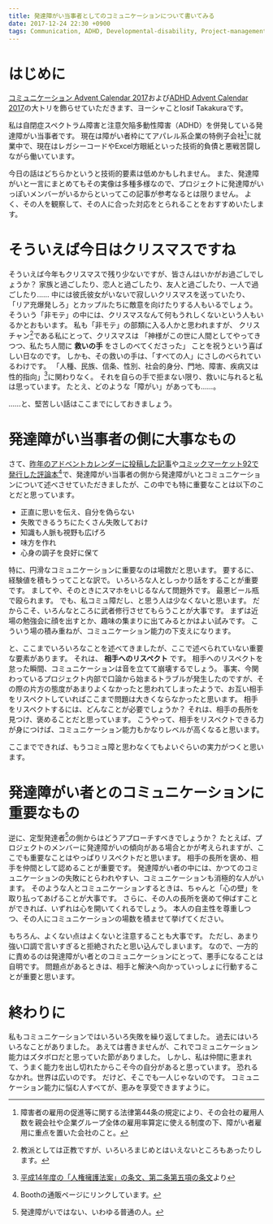```yaml
---
title: 発達障がい当事者としてのコミュニケーションについて書いてみる
date: 2017-12-24 22:30 +0900
tags: Communication, ADHD, Developmental-disability, Project-management
---
```


# はじめに

[コミュニケーション Advent Calendar 2017](http://qiita.com/advent-calendar/2017/communication)および[ADHD Advent Calendar 2017](https://adventar.org/calendars/2513)の大トリを飾らせていただきます、ヨーシャことIosif Takakuraです。

私は自閉症スペクトラム障害と注意欠陥多動性障害（ADHD）を併発している発達障がい当事者です。
現在は障がい者枠にてアパレル系企業の特例子会社[^1]に就業中で、現在はレガシーコードやExcel方眼紙といった技術的負債と悪戦苦闘しながら働いています。

[^1]: 障害者の雇用の促進等に関する法律第44条の規定により、その会社の雇用人数を親会社や企業グループ全体の雇用率算定に使える制度の下、障がい者雇用に重点を置いた会社のこと。

今日の話はどちらかというと技術的要素は低めかもしれません。
また、発達障がいと一言にまとめてもその実像は多種多様なので、プロジェクトに発達障がいっぽいメンバーがいるからといってこの記事が参考なるとは限りません。
よく、その人を観察して、その人に合った対応をとられることをおすすめいたします。

# そういえば今日はクリスマスですね

そういえば今年もクリスマスで残り少ないですが、皆さんはいかがお過ごしでしょうか？
家族と過ごしたり、恋人と過ごしたり、友人と過ごしたり、一人で過ごしたり……
中には彼氏彼女がいないで寂しいクリスマスを送っていたり、
「リア充爆発しろ」とカップルたちに敵意を向けたりする人もいるでしょう。
そういう「非モテ」の中には、クリスマスなんて何もうれしくないという人もいるかとおもいます。
私も「非モテ」の部類に入る人かと思われますが、
クリスチャン[^2]である私にとって、クリスマスは
「神様がこの世に人間としてやってきつつ、私たち人間に **救いの手** をさしのべてくださった」
ことを祝うという喜ばしい日なのです。
しかも、その救いの手は、「すべての人」にさしのべられているわけです。
「人種、民族、信条、性別、社会的身分、門地、障害、疾病又は性的指向」[^3]に関わりなく。
それを自らの手で拒まない限り、救いに与れると私は思っています。
たとえ、どのような「障がい」があっても……。

[^2]: 教派としては正教ですが、いろいろまじめとはいえないところもあったりします。
[^3]: [平成14年度の「人権擁護法案」の条文、第二条第五項の条文](http://www.moj.go.jp/content/000104841.pdf)より

……と、堅苦しい話はここまでにしておきましょう。

# 発達障がい当事者の側に大事なもの

さて、[昨年のアドベントカレンダーに投稿した記事](//huideyeren.info/2016/12/24/my-communication/)や[コミックマーケット92で発行した評論本](https://huidetang.booth.pm/items/609590)[^4]で、発達障がい当事者の側から発達障がいとコミュニケーションについて述べさせていただきましたが、この中でも特に重要なことは以下のことだと思っています。

- 正直に思いを伝え、自分を偽らない
- 失敗できるうちにたくさん失敗しておけ
- 知識も人脈も視野も広げろ
- 味方を作れ
- 心身の調子を良好に保て

特に、円滑なコミュニケーションに重要なのは場数だと思います。
要するに、経験値を積もうってことな訳で。
いろいろな人としっかり話をすることが重要です。
ましてや、そのときにスマホをいじるなんて問題外です。
最悪ビール瓶で殴られます。
でも、私コミュ障だし、と思う人は少なくないと思います。
だからこそ、いろんなところに武者修行させてもらうことが大事です。
まずは近場の勉強会に顔を出すとか、趣味の集まりに出てみるとかはよい試みです。
こういう場の積み重ねが、コミュニケーション能力の下支えになります。

と、ここまでいろいろなことを述べてきましたが、ここで述べられていない重要な要素があります。
それは、 **相手へのリスペクト** です。
相手へのリスペクトを怠った瞬間、コミュニケーションは音を立てて崩壊するでしょう。
事実、今関わっているプロジェクト内部で口論から始まるトラブルが発生したのですが、その際の片方の態度があまりよくなかったと思われてしまったようで、お互い相手をリスペクトしていればここまで問題は大きくならなかったと思います。
相手をリスペクトするには、どんなことが必要でしょうか？
それは、相手の長所を見つけ、褒めることだと思っています。
こうやって、相手をリスペクトできる力が身につけば、コミュニケーション能力もかなりレベルが高くなると思います。

ここまでできれば、もうコミュ障と思わなくてもよいぐらいの実力がつくと思います。

[^4]: Boothの通販ページにリンクしています。

# 発達障がい者とのコミュニケーションに重要なもの

逆に、定型発達者[^5]の側からはどうアプローチすべきでしょうか？
たとえば、プロジェクトのメンバーに発達障がいの傾向がある場合とかが考えられますが、ここでも重要なことはやっぱりリスペクトだと思います。
相手の長所を褒め、相手を仲間として認めることが重要です。
発達障がい者の中には、かつてのコミュニケーションの失敗にとらわれやすい、コミュニケーションも消極的な人がいます。
そのような人とコミュニケーションするときは、ちゃんと「心の壁」を取り払ってあげることが大事です。
さらに、その人の長所を褒めて伸ばすことができれば、いずれは心を開いてくれるでしょう。
本人の自主性を尊重しつつ、その人にコミュニケーションの場数を積ませて挙げてください。

もちろん、よくない点はよくないと注意することも大事です。
ただし、あまり強い口調で言いすぎると拒絶されたと思い込んでしまいます。
なので、一方的に責めるのは発達障がい者とのコミュニケーションにとって、悪手になることは自明です。
問題点があるときは、相手と解決へ向かっていっしょに行動することが重要と思います。

[^5]: 発達障がいではない、いわゆる普通の人。

# 終わりに

私もコミュニケーションではいろいろ失敗を繰り返してました。
過去にはいろいろなことがありました。
あえては書きませんが、これでコミュニケーション能力はズタボロだと思っていた節がありました。
しかし、私は仲間に恵まれて、うまく能力を出し切れたからこそ今の自分があると思っています。
恐れるなかれ。世界は広いのです。
だけど、そこでも一人じゃないのです。
コミュニケーション能力に悩む人すべてが、恵みを享受できますように。
